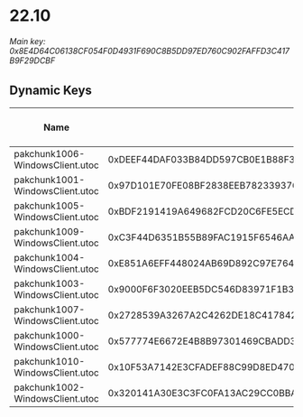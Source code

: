 # 22.10

###### *Main key: 0x8E4D64C06138CF054F0D4931F690C8B5DD97ED760C902FAFFD3C417B9F29DCBF*

## Dynamic Keys

| Name                            | Key                                                                | High Res Textures |
|---------------------------------|--------------------------------------------------------------------|-------------------|
| pakchunk1006-WindowsClient.utoc | 0xDEEF44DAF033B84DD597CB0E1B88F35F6462880F86172BA438B78E6A454E7F72 | ❌                 |
| pakchunk1001-WindowsClient.utoc | 0x97D101E70FE08BF2838EEB7823393763830F2DA1CFE556D5EA23D8B10C6C0745 | ❌                 |
| pakchunk1005-WindowsClient.utoc | 0xBDF2191419A649682FCD20C6FE5ECDD04188AC0359A54280ECE7EAA3E9F87C18 | ❌                 |
| pakchunk1009-WindowsClient.utoc | 0xC3F44D6351B55B89FAC1915F6546AA6BB32F132C573D4E36651CA943E51C3556 | ❌                 |
| pakchunk1004-WindowsClient.utoc | 0xE851A6EFF448024AB69D892C97E764B93BC14B3826CFF0F13D0E22B24301C27B | ❌                 |
| pakchunk1003-WindowsClient.utoc | 0x9000F6F3020EEB5DC546D83971F1B3FA36F439F79DDA5DCDA275464A67AA0805 | ❌                 |
| pakchunk1007-WindowsClient.utoc | 0x2728539A3267A2C4262DE18C417842B6497F6AE5FE99D7B93F5D4CB1613022AC | ❌                 |
| pakchunk1000-WindowsClient.utoc | 0x577774E6672E4B8B97301469CBADD32190CBB79860F678D50F44868590EC981C | ❌                 |
| pakchunk1010-WindowsClient.utoc | 0x10F53A7142E3CFADEF88C99D8ED470CBA4DA816A20CDE567557E67B1AFE578BC | ❌                 |
| pakchunk1002-WindowsClient.utoc | 0x320141A30E3C3FC0FA13AC29CC0BBA5A4D38CB9658B18959D15F452B78484013 | ❌                 |

